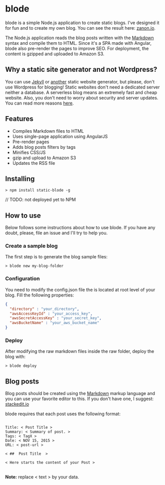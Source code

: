 # blode
blode is a simple Node.js application to create static blogs. I've designed it for fun and to create my own blog. You can see the result here: [zanon.io](http://zanon.io).

The Node.js application reads the blog posts written with the [Markdown](http://daringfireball.net/projects/markdown/) syntax and compile them to HTML. Since it's a SPA made with Angular, blode also pre-render the pages to improve SEO. For deployment, the content is gzipped and uploaded to Amazon S3.

## Why a static site generator and not Wordpress?
You can use [Jekyll](http://jekyllrb.com/) or [another](http://www.sitepoint.com/6-static-blog-generators-arent-jekyll/) static website generator, but please, don't use Wordpress for blogging! Static websites don't need a dedicated server neither a database. A serverless blog means an extremely fast and cheap website. Also, you don't need to worry about security and server updates. You can read more reasons [here](http://www.sitepoint.com/wordpress-vs-jekyll-might-want-make-switch/).

## Features

- Compiles Markdown files to HTML
- Uses single-page application using AngularJS
- Pre-render pages
- Adds blog posts filters by tags
- Minifies CSS/JS
- gzip and upload to Amazon S3
- Updates the RSS file

## Installing

```
> npm install static-blode -g
```
// TODO: not deployed yet to NPM

## How to use

Below follows some instructions about how to use blode. If you have any doubt, please, file an issue and I'll try to help you.

### Create a sample blog

The first step is to generate the blog sample files:
```
> blode new my-blog-folder
```

### Configuration

You need to modify the config.json file the is located at root level of your blog. Fill the following properties:

```json
{
  "directory" : "your_directory",
  "awsAccessKeyId" : "your_access_key",
  "awsSecretAccessKey" : "your_secret_key",
  "awsBucketName" : "your_aws_bucket_name"
}
```

### Deploy

After modifying the raw markdown files inside the raw folder, deploy the blog with:
```
> blode deploy
```

## Blog posts

Blog posts should be created using the [Markdown](http://en.wikipedia.org/wiki/Markdown) markup language and you can use your favorite editor to this. If you don't have one, I suggest: [stackedit.io](https://stackedit.io)

blode requires that each post uses the following format:  

<pre>
<code>
Title: < Post Title >  
Summary: < Summary of post. >  
Tags: < TagX >  
Date: < NOV 15, 2015 >  
URL: < post-url >  

< ##  Post Title  >  

< Here starts the content of your Post >  
</code>
</pre>

**Note:** replace &lt; text &gt; by your data.
